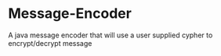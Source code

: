 # Message-Encoder
A java message encoder that will use a user supplied cypher to encrypt/decrypt message
